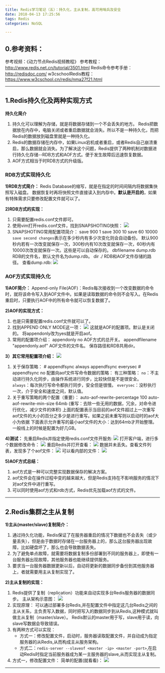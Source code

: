 ```yaml
---
title: Redis学习笔记（五）：持久化，主从复制，高可用哨兵及安全
date: 2018-04-13 17:25:56
tags: Redis
categories: NoSQL

---
```

## 0.参考资料：
参考视频：《动力节点Redis视频教程》
参考教程：<http://www.redis.net.cn/tutorial/3501.html>
Redis命令参考手册：<http://redisdoc.com/>
w3cschoolRedis教程：<https://www.w3cschool.cn/redis/nma27f21.html>

---
## 1.Redis持久化及两种实现方式
**持久化简介**
1. 持久化可以理解为存储，就是将数据存储到一个不会丢失的地方。
Redis把数据放在内存中，电脑关闭或者重启数据就会消失。所以不是一种持久化，而把Redis的数据放到磁盘里就是一种持久化。
2. Redis的数据存储在内存中，如果Linux宕机或者重启，或者Redis自己崩溃重启，那么数据就会消失。为了解决这个问题，Redis提供了两种机制对数据进行持久化存储--RDB方式和AOF方式。便于发生故障后迅速恢复数据。
3. AOF方式相当于时RDB方式的升级版。

### RDB方式实现持久化
**1)RDB方式简介：**
Redis Database的缩写，就是在指定的时间间隔内将数据集快照写入磁盘。
数据恢复时再将快照文件直接读入到内存中。**默认是开启的**，如果有特殊需求只要修改配置文件就可以了。

**2)RDB方式的实现：**
1. 只需要配置redis.conf文件即可。
2. 使用vim打开redis.conf文件，找到SNAPSHOTING快照：
![](http://p5ki4lhmo.bkt.clouddn.com/00038Redis%E5%AD%A6%E4%B9%A05-01.jpg)
3. SNAPSHOTING常用配置项简介：
		save 900 1
		save 300 10
		save 60 10000
`save second changes`表示在多少秒内有多少次变化则会自动备份。
默认900秒内若有一次改变就保存一次，300秒内有10次改变就保存一次，60秒内有10000次改变就保存一次。这些是可以自动保存的。
		dbfilename dump.rdb
RDB的文件名，默认文件名为dump.rdb。
		dir ./
RDB和AOF文件存储的路径。
查看dump.rdb:
![](http://p5ki4lhmo.bkt.clouddn.com/00038Redis%E5%AD%A6%E4%B9%A05-02.jpg)

### AOF方式实现持久化
**1)AOF简介：**
Append-only File(AOF)：Redis每次接收到一个改变数据的命令时，就将该命令写入到AOF文件中。如果是读取数据的命令则不会写入。在Redis重启时，只要执行AOF中的所有命令就可以恢复数据了。

**2)AOF的实现方式：**
1. 也是只需要配置redis.conf文件就可以了。
2. 找到APPEND ONLY MODE这一项：
![](http://p5ki4lhmo.bkt.clouddn.com/00038Redis%E5%AD%A6%E4%B9%A05-03.jpg)
这就是AOF的配置项。默认是关闭的。
将appendonly改为yes就是开启aof。
3. 常用的配置项介绍：
		appendonly no
AOF方式的总开关。
		appendfilename "appendonly.aof"
AOF文件的文件名。
保存路径和RDB共用dir。

**3）其它常用配置项介绍：** 
![](http://p5ki4lhmo.bkt.clouddn.com/00038Redis%E5%AD%A6%E4%B9%A05-09.jpg)
1. 关于保存策略：
		# appendfsync always
		appendfsync everysec
		# appendfsync no
配置向aof文件写命令数据的策略：
有三种策略：
`no`：不主动进行持久化同步，由操作系统进行同步，比较快但是不是很安全。
`always`：每次执行写命令都执行同步，安全但是很慢。
`everysec`：没秒执行一次，介于安全和速度之间，默认值。
2. 关于重写策略的两个配置（重要）：
		auto-aof-rewrite-percentage 100
		auto-aof-rewrite-min-size 64mb
(重写：去除一些无用的数据，冗余，对命令进行优化，减少文件的体积)
上面的配置表示当目前的aof文件超过上一次重写aof文件的大小的百分之多少是进行重写。如果之前未重写则以启动时的aof大小为依据
下面表示允许重写的最小aof文件的大小：达到64mb才开始整理。一般线上的时候是配置为好几GB。

**4)测试：**
先重启Redis并指定使用redis.conf文件开服务:
![](http://p5ki4lhmo.bkt.clouddn.com/00038Redis%E5%AD%A6%E4%B9%A05-04.jpg)
打开客户端，进行多个数据修改命令：
![](http://p5ki4lhmo.bkt.clouddn.com/00038Redis%E5%AD%A6%E4%B9%A05-05.jpg)
重启Redis并打开查看：
![](http://p5ki4lhmo.bkt.clouddn.com/00038Redis%E5%AD%A6%E4%B9%A05-06.jpg)
数据并未丢失。查看文件列表，发现多了个aof文件：
![](http://p5ki4lhmo.bkt.clouddn.com/00038Redis%E5%AD%A6%E4%B9%A05-07.jpg)
可以看内部的文件：
![](http://p5ki4lhmo.bkt.clouddn.com/00038Redis%E5%AD%A6%E4%B9%A05-08.jpg)

**5)AOF方式总结：**
1. aof方式是一种可以完整实现数据保存的解决方案。
2. aof文件会在操作过程中变的越来越大，但是Redis支持在不影响服务的情况下对aof文件中进行重写。
3. 可以同时使用aof方式和rdb方式，Redis优先加载aof方式的文件。

---
## 2.Redis集群之主从复制
**1)主从(master/slave)复制简介：**
1. 通过持久化功能，Redis保证了在服务器重启的情况下数据也不会丢失（或少量丢失），但是由于数据时存储在一台服务器上的，那么这台服务器出现故障，比如硬盘坏了，那么也会导致数据丢失。
2. 为了避免单点故障，就需要将数据复制多份部署到不同的服务器上，即使有一台服务器出现故障，其他服务器也能继续提供服务。
3. 要求当一台服务器数据更新以后，自动将更新的数据同步备份到其他服务器上，者就需要用主从复制实现了。

**2)主从复制的实现：**
1. Redis提供了复制（replication）功能来自动实现多台Redis服务器的数据同步。
主从架构示意图：
![](http://p5ki4lhmo.bkt.clouddn.com/00038Redis%E5%AD%A6%E4%B9%A05-10.jpg)
2. 实现原理：
可以通过部署多台Redis,并在配置文件中指定这几台Redis之间的主从关系，主负责写入数据，同时把写入的数据同步到从Redis,这种模式就叫做主从复制（master/slave）。
Redis默认的master用于写，slave用于读，向slave写数据会导致错误。
3. 有两种方式可以实现：
	- 方式一：修改配置文件，启动时，服务器读取配置文件，并自动成为指定服务器的从Redis,从而构成主从服务架构。
	- 方式二：`redis-server --slaveof <master -ip> <master -port>`,在启动Redis时指定当前服务器成为某一主服务器的slave,从而实现主从复制。
4. 方式一，修改配置文件：
简单的配置(就看看)：
![](http://p5ki4lhmo.bkt.clouddn.com/00038Redis%E5%AD%A6%E4%B9%A05-11.jpg)



---